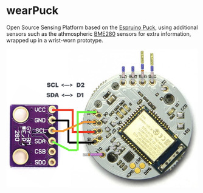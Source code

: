 # wearPuck
Open Source Sensing Platform based on the [Espruino Puck](https://www.espruino.com/Puck.js#pinout), using additional sensors such as the athmospheric [BME280](https://www.bosch-sensortec.com/products/environmental-sensors/humidity-sensors-bme280/) sensors for extra information, wrapped up in a wrist-worn prototype. 

![connection](https://github.com/kristofvl/wearPuck/blob/main/puck+BME.png?raw=true)

